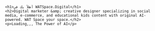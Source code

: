 <html>
<head>
    <title>WATSpace.Digital</title>
</head>
<body>

    <h1>أهلاً بك في WATSpace.Digital</h1>
    <h2>Digital marketer &amp; creative designer specializing in social media, e-commerce, and educational kids content with original AI-powered. WAT Space your space.</h2>
    <p>Loading,,, The Power of AI</p>

</body>
</html>
